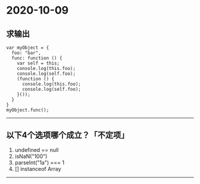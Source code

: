 # 2020-10-09
## 求输出
```
var myObject = {
  foo: "bar",
  func: function () {
    var self = this;
    console.log(this.foo);
    console.log(self.foo);
    (function () {
      console.log(this.foo);
      console.log(self.foo);
    }());
  }
}
myObject.func();
```
---
## 以下4个选项哪个成立？「不定项」
1. undefined == null
2. isNaN("100")
3. parseInt("1a") === 1
4. [] instanceof Array
---
